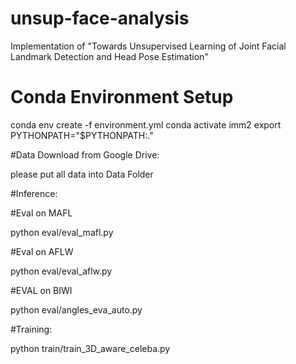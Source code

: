 # unsup-face-analysis
Implementation of "Towards Unsupervised Learning of Joint Facial Landmark Detection and Head Pose Estimation"

# Conda Environment Setup
conda env create -f environment.yml
conda activate imm2
export PYTHONPATH="$PYTHONPATH:."


#Data Download from Google Drive: 

please put all data into Data Folder

#Inference:

#Eval on MAFL 

python eval/eval_mafl.py  

#Eval on AFLW

python eval/eval_aflw.py 

#EVAL on BIWI

python eval/angles_eva_auto.py

#Training:

python train/train_3D_aware_celeba.py 



